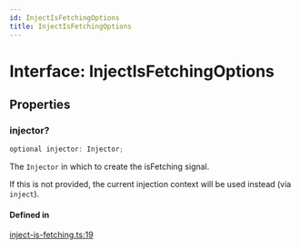 ```yaml
---
id: InjectIsFetchingOptions
title: InjectIsFetchingOptions
---
```


# Interface: InjectIsFetchingOptions

## Properties

### injector?

```ts
optional injector: Injector;
```

The `Injector` in which to create the isFetching signal.

If this is not provided, the current injection context will be used instead (via `inject`).

#### Defined in

[inject-is-fetching.ts:19](https://github.com/TanStack/query/blob/main/packages/angular-query-experimental/src/inject-is-fetching.ts#L19)
